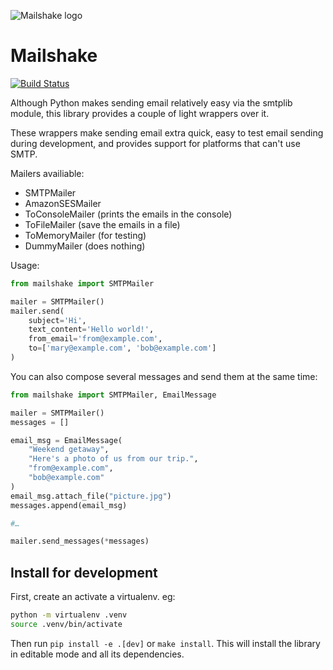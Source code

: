 ![Mailshake logo](https://raw.github.com/jpsca/mailshake/master/docs/static/images/mailshake@2x.png)

# Mailshake

[![Build Status](https://travis-ci.org/jpsca/mailshake.svg?branch=master)](https://travis-ci.org/jpsca/mailshake)

Although Python makes sending email relatively easy via the smtplib
module, this library provides a couple of light wrappers over it.

These wrappers make sending email extra quick, easy to test email
sending during development, and provides support for platforms that
can't use SMTP.

Mailers availiable:

-   SMTPMailer
-   AmazonSESMailer
-   ToConsoleMailer (prints the emails in the console)
-   ToFileMailer (save the emails in a file)
-   ToMemoryMailer (for testing)
-   DummyMailer (does nothing)

Usage:

```python
from mailshake import SMTPMailer

mailer = SMTPMailer()
mailer.send(
    subject='Hi',
    text_content='Hello world!',
    from_email='from@example.com',
    to=['mary@example.com', 'bob@example.com']
)
```

You can also compose several messages and send them at the same time:

```python
from mailshake import SMTPMailer, EmailMessage

mailer = SMTPMailer()
messages = []

email_msg = EmailMessage(
    "Weekend getaway",
    "Here's a photo of us from our trip.",
    "from@example.com",
    "bob@example.com"
)
email_msg.attach_file("picture.jpg")
messages.append(email_msg)

#…

mailer.send_messages(*messages)
```

## Install for development

First, create an activate a virtualenv. eg:

```bash
python -m virtualenv .venv
source .venv/bin/activate
```

Then run `pip install -e .[dev]` or `make install`. This will install the library in editable mode and all its dependencies.
